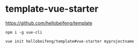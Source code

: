 # template-vue-starter

https://github.com/hellobeifeng/template

    npm i -g vue-cli

    vue init hellobeifeng/template#vue-starter myprojectname